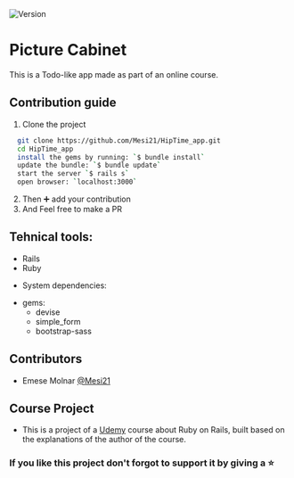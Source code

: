 <img alt="Version" src="https://img.shields.io/badge/version-1.0.0-blue.svg?cacheSeconds=2592000" />

# Picture Cabinet

This is a Todo-like app made as part of an online course.

## Contribution guide

1. Clone the project
```bash
  git clone https://github.com/Mesi21/HipTime_app.git
  cd HipTime_app
  install the gems by running: `$ bundle install`
  update the bundle: `$ bundle update`
  start the server `$ rails s`
  open browser: `localhost:3000`
```

2. Then :heavy_plus_sign: add your contribution
3. And Feel free to make a PR

## Tehnical tools:

- Rails
- Ruby

* System dependencies:
- gems: 
    - devise
    - simple_form
    - bootstrap-sass

## Contributors

- Emese Molnar [@Mesi21](https://github.com/Mesi21)

## Course Project

- This is a project of a [Udemy](https://www.udemy.com/) course about Ruby on Rails, built based on the explanations of the author of the course. 

### If you like this project don't forgot to support it by giving a :star: 

